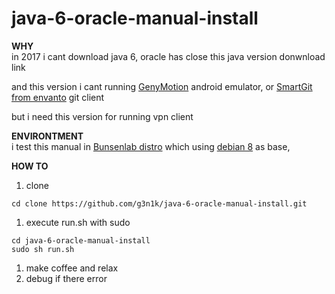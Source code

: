 # java-6-oracle-manual-install

__WHY__  
in 2017 i cant download java 6, oracle has close this java version donwnload link

and this version i cant running  [GenyMotion](https://www.genymotion.com/) android emulator, or [SmartGit from envanto](http://www.syntevo.com/smartgit/) git client

but i need this version for running vpn client   

__ENVIRONTMENT__  
i test this manual in [Bunsenlab distro](https://www.bunsenlabs.org/) which using [debian 8](https://www.debian.org/) as base,

__HOW TO__  
1. clone   
```
cd clone https://github.com/g3n1k/java-6-oracle-manual-install.git
```
1. execute run.sh with sudo    
```
cd java-6-oracle-manual-install    
sudo sh run.sh
```
1. make coffee and relax
1. debug if there error
